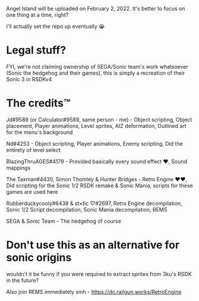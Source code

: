 Angel Island will be uploaded on February 2, 2022. It's better to focus on one thing at a time, right?

I'll actually set the repo up eventually 😭

# Legal stuff?

FYI, we're not claiming ownership of SEGA/Sonic team's work whatsoever (Sonic the hedgehog and their games), this is simply a recreation of their Sonic 3 in RSDKv4

# The credits™️

Jd#9589 (or Calculator#9589, same person - me) - Object scripting, Object placement, Player animations, Level sprites, AIZ deformation, Outlined art for the menu's background

Nd#4253 - Object scripting, Player animations, Enemy scripting, Did the entirety of level select

BlazingThruAGES#4179 - Provided basically every sound effect ❤️, Sound mappings

The Taxman#4430, Simon Thomley & Hunter Bridges - Retro Engine ❤️❤️, Did scripting for the Sonic 1/2 RSDK remake & Sonic Mania, scripts for these games are used here

Rubberduckycooly#6438 & st×tic ♡#2697, Retro Engine decompilation, Sonic 1/2 Script decompilation, Sonic Mania decompilation, REMS

SEGA & Sonic Team - The hedgehog of course

# Don't use this as an alternative for sonic origins
wouldn't it be funny if you were required to extract sprites from 3ku's RSDK in the future?

Also join REMS immediately smh - https://dc.railgun.works/RetroEngine
